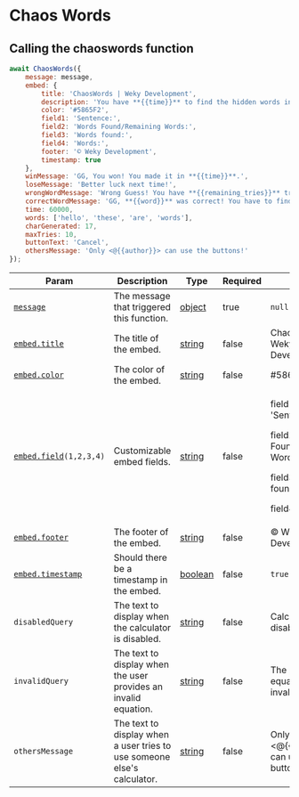 # Chaos Words

## Calling the chaoswords function

```javascript
await ChaosWords({
    message: message,
    embed: {
        title: 'ChaosWords | Weky Development',
        description: 'You have **{{time}}** to find the hidden words in the below sentence.',
        color: '#5865F2',
        field1: 'Sentence:',
        field2: 'Words Found/Remaining Words:',
        field3: 'Words found:',
        field4: 'Words:',
        footer: '©️ Weky Development',
        timestamp: true
    },
    winMessage: 'GG, You won! You made it in **{{time}}**.',
    loseMessage: 'Better luck next time!',
    wrongWordMessage: 'Wrong Guess! You have **{{remaining_tries}}** tries left.',
    correctWordMessage: 'GG, **{{word}}** was correct! You have to find **{{remaining}}** more word(s).',
    time: 60000,
    words: ['hello', 'these', 'are', 'words'],
    charGenerated: 17,
    maxTries: 10,
    buttonText: 'Cancel',
    othersMessage: 'Only <@{{author}}> can use the buttons!'
});
```

<table><thead><tr><th>Param</th><th>Description</th><th>Type</th><th data-type="checkbox">Required</th><th>Default</th></tr></thead><tbody><tr><td><a href="https://discord.js.org/#/docs/main/stable/class/Message"><code>message</code></a></td><td>The message that triggered this function.</td><td><a href="https://developer.mozilla.org/en-US/docs/Web/JavaScript/Reference/Global_Objects/Object">object</a></td><td>true</td><td><code>null</code></td></tr><tr><td><a href="https://discord.js.org/#/docs/main/stable/class/MessageEmbed?scrollTo=title"><code>embed.title</code></a></td><td>The title of the embed.</td><td><a href="https://developer.mozilla.org/en-US/docs/Web/JavaScript/Reference/Global_Objects/String">string</a></td><td>false</td><td>ChaosWords | Weky Development</td></tr><tr><td><a href="https://discord.js.org/#/docs/main/stable/class/MessageEmbed?scrollTo=color"><code>embed.color</code></a></td><td>The color of the embed.</td><td><a href="https://developer.mozilla.org/en-US/docs/Web/JavaScript/Reference/Global_Objects/String">string</a></td><td>false</td><td>#5865F2</td></tr><tr><td><a href="https://discord.js.org/#/docs/main/stable/class/MessageEmbed?scrollTo=fields"><code>embed.field</code></a><code>(1,2,3,4)</code></td><td>Customizable embed fields.</td><td><a href="https://developer.mozilla.org/en-US/docs/Web/JavaScript/Reference/Global_Objects/String">string</a></td><td>false</td><td><p>field1: 'Sentence:'</p><p>field2: 'Words Found/Remaining Words:'</p><p>field3: 'Words found:'</p><p>field4: 'Words:'</p></td></tr><tr><td><a href="https://discord.js.org/#/docs/main/stable/class/MessageEmbed?scrollTo=footer"><code>embed.footer</code></a></td><td>The footer of the embed.</td><td><a href="https://developer.mozilla.org/en-US/docs/Web/JavaScript/Reference/Global_Objects/String">string</a></td><td>false</td><td>©️ Weky Development</td></tr><tr><td><a href="https://discord.js.org/#/docs/main/stable/class/MessageEmbed?scrollTo=timestamp"><code>embed.timestamp</code></a></td><td>Should there be a timestamp in the embed.</td><td><a href="https://developer.mozilla.org/en-US/docs/Web/JavaScript/Reference/Global_Objects/Boolean">boolean</a></td><td>false</td><td><code>true</code></td></tr><tr><td><code>disabledQuery</code></td><td>The text to display when the calculator is disabled.</td><td><a href="https://developer.mozilla.org/en-US/docs/Web/JavaScript/Reference/Global_Objects/String">string</a></td><td>false</td><td>Calculator is disabled!</td></tr><tr><td><code>invalidQuery</code></td><td>The text to display when the user provides an invalid equation.</td><td><a href="https://developer.mozilla.org/en-US/docs/Web/JavaScript/Reference/Global_Objects/String">string</a></td><td>false</td><td>The provided equation is invalid!</td></tr><tr><td><code>othersMessage</code></td><td>The text to display when a user tries to use someone else's calculator.</td><td><a href="https://developer.mozilla.org/en-US/docs/Web/JavaScript/Reference/Global_Objects/String">string</a></td><td>false</td><td>Only &#x3C;@{{author}}> can use the buttons!</td></tr></tbody></table>
